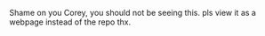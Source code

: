 Shame on you Corey, you should not be seeing this. pls view it as a webpage instead of the repo thx.
